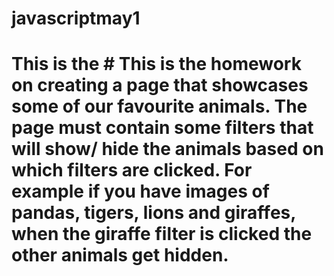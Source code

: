 # javascriptmay1
# This is the # This is the homework on creating a page that showcases some of our favourite animals. The page must contain some filters that will show/ hide the animals based on which filters are clicked. For example if you have images of pandas, tigers, lions and giraffes, when the giraffe filter is clicked the other animals get hidden.

